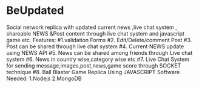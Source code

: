 # BeUpdated
Social network replica  with updated current news ,live chat system , shareable NEWS &amp;Post content through live chat system and javascript game etc.
Features:
 #1.validation Forms
 #2. Edit/Delete/comment Post
 #3. Post can be shared through live chat system
 #4. Current NEWS update using NEWS API
 #5. News can be shared among friends through Live chat system
 #6. News in country wise,category wise etc
 #7. Live Chat System for sending message,images,post,news,game score through SOCKET technique
 #8. Ball Blaster Game Replica Using JAVASCRIPT
Software Needed:
 1.Nodejs
 2.MongoDB
 
